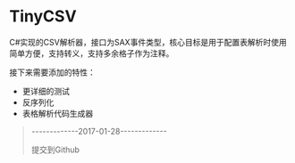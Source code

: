 # TinyCSV
C#实现的CSV解析器，接口为SAX事件类型，核心目标是用于配置表解析时使用简单方便，支持转义，支持多余格子作为注释。


接下来需要添加的特性：

+ 更详细的测试
+ 反序列化
+ 表格解析代码生成器

>-------------2017-01-28-------------
>
>提交到Github